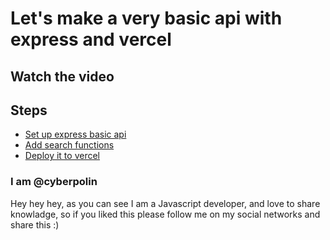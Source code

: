 # Let's make a very basic api with express and vercel

## Watch the video 

## Steps

- [Set up express basic api](https://github.com/cyberpolin/petmate-breeds-be/tree/basic-breed-api)
- [Add search functions](https://github.com/cyberpolin/petmate-breeds-be/tree/basic-breed-api/add-search-functions)
- [Deploy it to vercel](https://github.com/cyberpolin/petmate-breeds-be/tree/basic-breed-api/vercel-deploy)

### I am @cyberpolin

Hey hey hey, as you can see I am a Javascript developer, and love to share knowladge, so if you liked this please follow me on my social networks and share this :)
